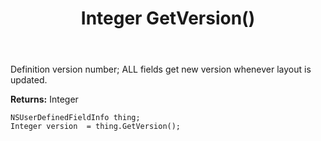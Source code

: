 ﻿---
uid: crmscript_ref_NSUserDefinedFieldInfo_GetVersion
title: Integer GetVersion()
intellisense: NSUserDefinedFieldInfo.GetVersion
keywords: NSUserDefinedFieldInfo, GetVersion
so.topic: reference
---

Definition version number; ALL fields get new version whenever layout is updated.

**Returns:** Integer


```crmscript
NSUserDefinedFieldInfo thing;
Integer version  = thing.GetVersion();
```


